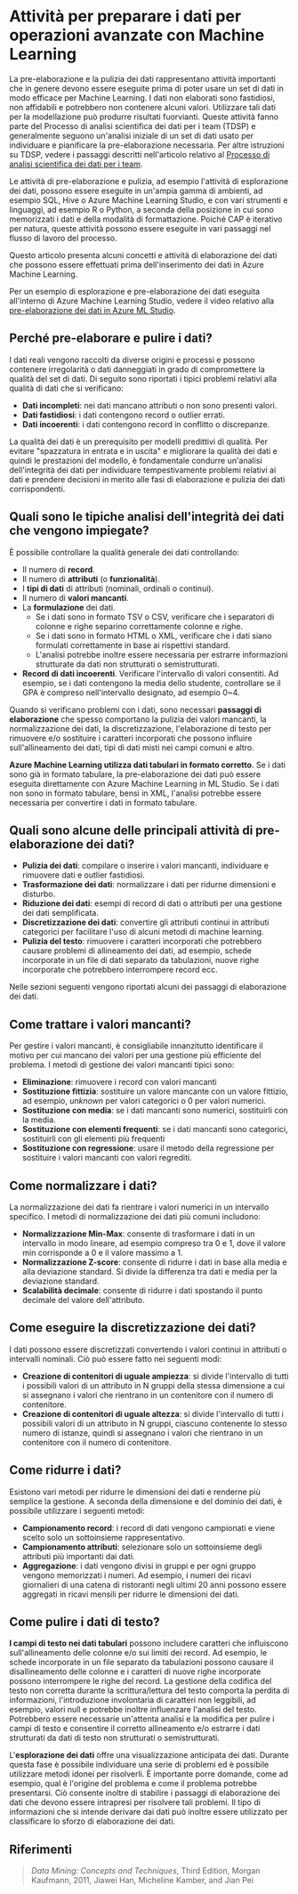 <properties
	pageTitle="Attività per preparare i dati per operazioni avanzate con Machine Learning | Microsoft Azure"
	description="Pre-elaborare ed eliminare i dati per prepararli per Machine Learning."
	services="machine-learning"
	documentationCenter=""
	authors="bradsev"
	manager="jhubbard"
	editor="cgronlun" />

<tags
	ms.service="machine-learning"
	ms.workload="data-services"
	ms.tgt_pltfrm="na"
	ms.devlang="na"
	ms.topic="article"
	ms.date="06/14/2016" 
	ms.author="bradsev" />


# Attività per preparare i dati per operazioni avanzate con Machine Learning

La pre-elaborazione e la pulizia dei dati rappresentano attività importanti che in genere devono essere eseguite prima di poter usare un set di dati in modo efficace per Machine Learning. I dati non elaborati sono fastidiosi, non affidabili e potrebbero non contenere alcuni valori. Utilizzare tali dati per la modellazione può produrre risultati fuorvianti. Queste attività fanno parte del Processo di analisi scientifica dei dati per i team (TDSP) e generalmente seguono un'analisi iniziale di un set di dati usato per individuare e pianificare la pre-elaborazione necessaria. Per altre istruzioni su TDSP, vedere i passaggi descritti nell'articolo relativo al [Processo di analisi scientifica dei dati per i team](https://azure.microsoft.com/documentation/learning-paths/cortana-analytics-process/).

Le attività di pre-elaborazione e pulizia, ad esempio l'attività di esplorazione dei dati, possono essere eseguite in un'ampia gamma di ambienti, ad esempio SQL, Hive o Azure Machine Learning Studio, e con vari strumenti e linguaggi, ad esempio R o Python, a seconda della posizione in cui sono memorizzati i dati e della modalità di formattazione. Poiché CAP è iterativo per natura, queste attività possono essere eseguite in vari passaggi nel flusso di lavoro del processo.

Questo articolo presenta alcuni concetti e attività di elaborazione dei dati che possono essere effettuati prima dell'inserimento dei dati in Azure Machine Learning.

Per un esempio di esplorazione e pre-elaborazione dei dati eseguita all'interno di Azure Machine Learning Studio, vedere il video relativo alla [pre-elaborazione dei dati in Azure ML Studio](https://azure.microsoft.com/documentation/videos/preprocessing-data-in-azure-ml-studio/).


## Perché pre-elaborare e pulire i dati?

I dati reali vengono raccolti da diverse origini e processi e possono contenere irregolarità o dati danneggiati in grado di compromettere la qualità del set di dati. Di seguito sono riportati i tipici problemi relativi alla qualità di dati che si verificano:

* **Dati incompleti**: nei dati mancano attributi o non sono presenti valori.
* **Dati fastidiosi**: i dati contengono record o outlier errati.
* **Dati incoerenti**: i dati contengono record in conflitto o discrepanze.

La qualità dei dati è un prerequisito per modelli predittivi di qualità. Per evitare "spazzatura in entrata e in uscita" e migliorare la qualità dei dati e quindi le prestazioni del modello, è fondamentale condurre un'analisi dell'integrità dei dati per individuare tempestivamente problemi relativi ai dati e prendere decisioni in merito alle fasi di elaborazione e pulizia dei dati corrispondenti.

## Quali sono le tipiche analisi dell'integrità dei dati che vengono impiegate?

È possibile controllare la qualità generale dei dati controllando:

* Il numero di **record**.
* Il numero di **attributi** (o **funzionalità**).
* I **tipi di dati** di attributi (nominali, ordinali o continui).
* Il numero di **valori mancanti**.
* La **formulazione** dei dati.
	* Se i dati sono in formato TSV o CSV, verificare che i separatori di colonne e righe separino correttamente colonne e righe.
	* Se i dati sono in formato HTML o XML, verificare che i dati siano formulati correttamente in base ai rispettivi standard.
	* L'analisi potrebbe inoltre essere necessaria per estrarre informazioni strutturate da dati non strutturati o semistrutturati.
* **Record di dati incoerenti**. Verificare l'intervallo di valori consentiti. Ad esempio, se i dati contengono la media dello studente, controllare se il GPA è compreso nell'intervallo designato, ad esempio 0~4.

Quando si verificano problemi con i dati, sono necessari **passaggi di elaborazione** che spesso comportano la pulizia dei valori mancanti, la normalizzazione dei dati, la discretizzazione, l'elaborazione di testo per rimuovere e/o sostituire i caratteri incorporati che possono influire sull'allineamento dei dati, tipi di dati misti nei campi comuni e altro.

**Azure Machine Learning utilizza dati tabulari in formato corretto**. Se i dati sono già in formato tabulare, la pre-elaborazione dei dati può essere eseguita direttamente con Azure Machine Learning in ML Studio. Se i dati non sono in formato tabulare, bensì in XML, l'analisi potrebbe essere necessaria per convertire i dati in formato tabulare.

## Quali sono alcune delle principali attività di pre-elaborazione dei dati?

* **Pulizia dei dati**: compilare o inserire i valori mancanti, individuare e rimuovere dati e outlier fastidiosi.
* **Trasformazione dei dati**: normalizzare i dati per ridurne dimensioni e disturbo.
* **Riduzione dei dati**: esempi di record di dati o attributi per una gestione dei dati semplificata.
* **Discretizzazione dei dati**: convertire gli attributi continui in attributi categorici per facilitare l'uso di alcuni metodi di machine learning.
* **Pulizia del testo**: rimuovere i caratteri incorporati che potrebbero causare problemi di allineamento dei dati, ad esempio, schede incorporate in un file di dati separato da tabulazioni, nuove righe incorporate che potrebbero interrompere record ecc.

Nelle sezioni seguenti vengono riportati alcuni dei passaggi di elaborazione dei dati.

## Come trattare i valori mancanti?

Per gestire i valori mancanti, è consigliabile innanzitutto identificare il motivo per cui mancano dei valori per una gestione più efficiente del problema. I metodi di gestione dei valori mancanti tipici sono:

* **Eliminazione**: rimuovere i record con valori mancanti
* **Sostituzione fittizia**: sostituire un valore mancante con un valore fittizio, ad esempio, _unknown_ per valori categorici o 0 per valori numerici.
* **Sostituzione con media**: se i dati mancanti sono numerici, sostituirli con la media.
* **Sostituzione con elementi frequenti**: se i dati mancanti sono categorici, sostituirli con gli elementi più frequenti
* **Sostituzione con regressione**: usare il metodo della regressione per sostituire i valori mancanti con valori regrediti.

## Come normalizzare i dati?

La normalizzazione dei dati fa rientrare i valori numerici in un intervallo specifico. I metodi di normalizzazione dei dati più comuni includono:

* **Normalizzazione Min-Max**: consente di trasformare i dati in un intervallo in modo lineare, ad esempio compreso tra 0 e 1, dove il valore min corrisponde a 0 e il valore massimo a 1.
* **Normalizzazione Z-score**: consente di ridurre i dati in base alla media e alla deviazione standard. Si divide la differenza tra dati e media per la deviazione standard.
* **Scalabilità decimale**: consente di ridurre i dati spostando il punto decimale del valore dell'attributo.

## Come eseguire la discretizzazione dei dati?

I dati possono essere discretizzati convertendo i valori continui in attributi o intervalli nominali. Ciò può essere fatto nei seguenti modi:

* **Creazione di contenitori di uguale ampiezza**: si divide l'intervallo di tutti i possibili valori di un attributo in N gruppi della stessa dimensione a cui si assegnano i valori che rientrano in un contenitore con il numero di contenitore.
* **Creazione di contenitori di uguale altezza**: si divide l'intervallo di tutti i possibili valori di un attributo in N gruppi, ciascuno contenente lo stesso numero di istanze, quindi si assegnano i valori che rientrano in un contenitore con il numero di contenitore.

## Come ridurre i dati?

Esistono vari metodi per ridurre le dimensioni dei dati e renderne più semplice la gestione. A seconda della dimensione e del dominio dei dati, è possibile utilizzare i seguenti metodi:

* **Campionamento record**: i record di dati vengono campionati e viene scelto solo un sottoinsieme rappresentativo.
* **Campionamento attributi**: selezionare solo un sottoinsieme degli attributi più importanti dai dati.
* **Aggregazione**: i dati vengono divisi in gruppi e per ogni gruppo vengono memorizzati i numeri. Ad esempio, i numeri dei ricavi giornalieri di una catena di ristoranti negli ultimi 20 anni possono essere aggregati in ricavi mensili per ridurre le dimensioni dei dati.

## Come pulire i dati di testo?

**I campi di testo nei dati tabulari** possono includere caratteri che influiscono sull'allineamento delle colonne e/o sui limiti dei record. Ad esempio, le schede incorporate in un file separato da tabulazioni possono causare il disallineamento delle colonne e i caratteri di nuove righe incorporate possono interrompere le righe del record. La gestione della codifica del testo non corretta durante la scrittura/lettura del testo comporta la perdita di informazioni, l'introduzione involontaria di caratteri non leggibili, ad esempio, valori null e potrebbe inoltre influenzare l'analisi del testo. Potrebbero essere necessarie un'attenta analisi e la modifica per pulire i campi di testo e consentire il corretto allineamento e/o estrarre i dati strutturati da dati di testo non strutturati o semistrutturati.

L'**esplorazione dei dati** offre una visualizzazione anticipata dei dati. Durante questa fase è possibile individuare una serie di problemi ed è possibile utilizzare metodi idonei per risolverli. È importante porre domande, come ad esempio, qual è l'origine del problema e come il problema potrebbe presentarsi. Ciò consente inoltre di stabilire i passaggi di elaborazione dei dati che devono essere intrapresi per risolvere tali problemi. Il tipo di informazioni che si intende derivare dai dati può inoltre essere utilizzato per classificare lo sforzo di elaborazione dei dati.

## Riferimenti

>*Data Mining: Concepts and Techniques*, Third Edition, Morgan Kaufmann, 2011, Jiawei Han, Micheline Kamber, and Jian Pei

<!---HONumber=AcomDC_0914_2016-->